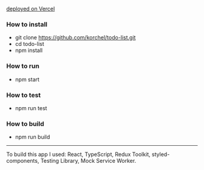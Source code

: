 [deployed on Vercel](https://todo-list-cyan-kappa.vercel.app/)

### How to install

- git clone https://github.com/korchel/todo-list.git
- cd todo-list
- npm install

### How to run

- npm start

### How to test

- npm run test

### How to build

- npm run build

---

To build this app I used: React, TypeScript, Redux Toolkit, styled-components, Testing Library, Mock Service Worker.
